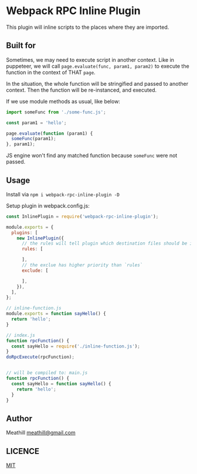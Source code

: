Webpack RPC Inline Plugin
========

This plugin will inline scripts to the places where they are imported.


Built for
---------

Sometimes, we may need to execute script in another context. Like in puppeteer,
we will call `page.evaluate(func, param1, param2)` to execute the function in the context of THAT `page`.

In the situation, the whole function will be stringified and passed to another
context. Then the function will be re-instanced, and executed.

If we use module methods as usual, like below:

```js
import someFunc from './some-func.js';

const param1 = 'hello';

page.evaluate(function (param1) {
  someFunc(param1);
}, param1);
```

JS engine won't find any matched function because `someFunc` were not passed.


Usage
-----

Install via `npm i webpack-rpc-inline-plugin -D`

Setup plugin in webpack.config.js:

```js
const InlinePlugin = require('webpack-rpc-inline-plugin');

module.exports = {
  plugins: [
    new InlinePlugin({
      // the rules will tell plugin which destination files should be inlined
      rules: [

      ],
      // the exclue has higher priority than `rules`
      exclude: [

      ],
    }),
  ],
};
```

```js
// inline-function.js
module.exports = function sayHello() {
  return 'hello';
}

// index.js
function rpcFunction() {
  const sayHello = require('./inline-function.js');
}
doRpcExecute(rpcFunction);


// will be compiled to: main.js
function rpcFunction() {
  const sayHello = function sayHello() {
    return 'hello';
  }
}
```


Author
------

Meathill <meathill@gmail.com>


LICENCE
-------

[MIT](https://opensource.org/licenses/MIT)
